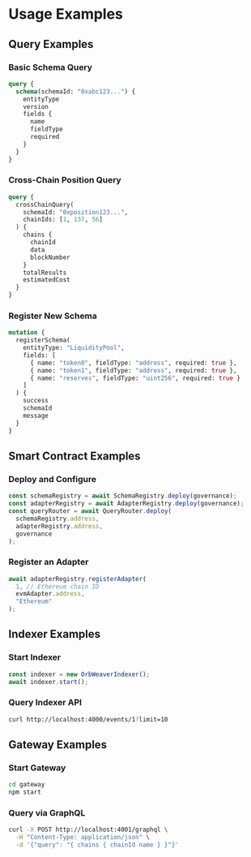 # Usage Examples

## Query Examples

### Basic Schema Query

```graphql
query {
  schema(schemaId: "0xabc123...") {
    entityType
    version
    fields {
      name
      fieldType
      required
    }
  }
}
```

### Cross-Chain Position Query

```graphql
query {
  crossChainQuery(
    schemaId: "0xposition123...",
    chainIds: [1, 137, 56]
  ) {
    chains {
      chainId
      data
      blockNumber
    }
    totalResults
    estimatedCost
  }
}
```

### Register New Schema

```graphql
mutation {
  registerSchema(
    entityType: "LiquidityPool",
    fields: [
      { name: "token0", fieldType: "address", required: true },
      { name: "token1", fieldType: "address", required: true },
      { name: "reserves", fieldType: "uint256", required: true }
    ]
  ) {
    success
    schemaId
    message
  }
}
```

## Smart Contract Examples

### Deploy and Configure

```javascript
const schemaRegistry = await SchemaRegistry.deploy(governance);
const adapterRegistry = await AdapterRegistry.deploy(governance);
const queryRouter = await QueryRouter.deploy(
  schemaRegistry.address,
  adapterRegistry.address,
  governance
);
```

### Register an Adapter

```javascript
await adapterRegistry.registerAdapter(
  1, // Ethereum chain ID
  evmAdapter.address,
  "Ethereum"
);
```

## Indexer Examples

### Start Indexer

```javascript
const indexer = new OrbWeaverIndexer();
await indexer.start();
```

### Query Indexer API

```bash
curl http://localhost:4000/events/1?limit=10
```

## Gateway Examples

### Start Gateway

```bash
cd gateway
npm start
```

### Query via GraphQL

```bash
curl -X POST http://localhost:4001/graphql \
  -H "Content-Type: application/json" \
  -d '{"query": "{ chains { chainId name } }"}'
```

